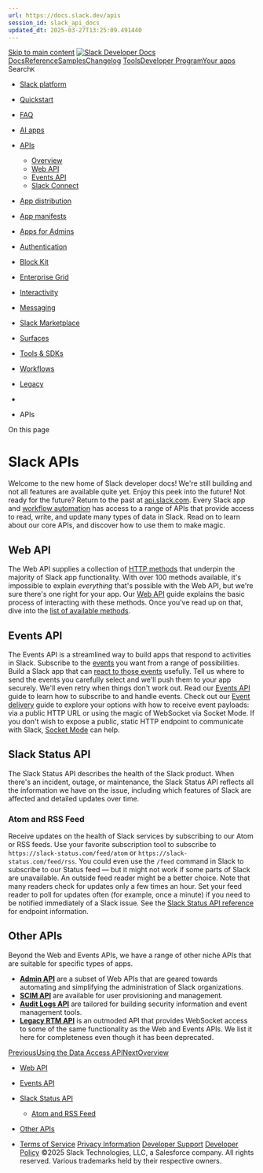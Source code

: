 ```yaml
---
url: https://docs.slack.dev/apis
session_id: slack_api_docs
updated_dt: 2025-03-27T13:25:09.491440
---
```

[Skip to main content](https://docs.slack.dev/apis#__docusaurus_skipToContent_fallback)
[![Slack Developer Docs](https://docs.slack.dev/img/logos/slack-developers-white.png)](https://slack.dev)[Docs](https://docs.slack.dev/)[Reference](https://docs.slack.dev/reference)[Samples](https://docs.slack.dev/samples)[Changelog](https://docs.slack.dev/changelog)
[Tools](https://tools.slack.dev)[Developer Program](https://api.slack.com/developer-program)[Your apps](https://api.slack.com/apps)
Search`K`
  * [Slack platform](https://docs.slack.dev/)
  * [Quickstart](https://docs.slack.dev/quickstart)
  * [FAQ](https://docs.slack.dev/faq)
  * [AI apps](https://docs.slack.dev/ai/)
  * [APIs](https://docs.slack.dev/apis/)
    * [Overview](https://docs.slack.dev/apis/)
    * [Web API](https://docs.slack.dev/apis/web-api/)
    * [Events API](https://docs.slack.dev/apis/events-api/)
    * [Slack Connect](https://docs.slack.dev/apis/slack-connect/)
  * [App distribution](https://docs.slack.dev/distribution/)
  * [App manifests](https://docs.slack.dev/app-manifests/)
  * [Apps for Admins](https://docs.slack.dev/admins/)
  * [Authentication](https://docs.slack.dev/authentication/)
  * [Block Kit](https://docs.slack.dev/block-kit/)
  * [Enterprise Grid](https://docs.slack.dev/enterprise-grid/)
  * [Interactivity](https://docs.slack.dev/interactivity/)
  * [Messaging](https://docs.slack.dev/messaging/)
  * [Slack Marketplace](https://docs.slack.dev/slack-marketplace/)
  * [Surfaces](https://docs.slack.dev/surfaces/)
  * [Tools & SDKs](https://docs.slack.dev/tools/)
  * [Workflows](https://docs.slack.dev/workflows/)
  * [Legacy](https://docs.slack.dev/legacy/)


  * [](https://docs.slack.dev/)
  * APIs


On this page
# Slack APIs
Welcome to the new home of Slack developer docs!
We're still building and not all features are available quite yet. Enjoy this peek into the future!
Not ready for the future? Return to the past at [api.slack.com](https://api.slack.com/docs).
Every Slack app and [workflow automation](https://docs.slack.dev/workflows) has access to a range of APIs that provide access to read, write, and update many types of data in Slack.
Read on to learn about our core APIs, and discover how to use them to make magic.
## Web API[​](https://docs.slack.dev/apis#web-api "Direct link to Web API")
The Web API supplies a collection of [HTTP methods](https://docs.slack.dev/reference/methods) that underpin the majority of Slack app functionality.
With over 100 methods available, it's impossible to explain _everything_ that's possible with the Web API, but we're sure there's one right for your app.
Our [Web API](https://docs.slack.dev/apis/web-api/) guide explains the basic process of interacting with these methods. Once you've read up on that, dive into the [list of available methods](https://docs.slack.dev/reference/methods).
## Events API[​](https://docs.slack.dev/apis#events-api "Direct link to Events API")
The Events API is a streamlined way to build apps that respond to activities in Slack.
Subscribe to the [events](https://docs.slack.dev/reference/events) you want from a range of possibilities. Build a Slack app that can [react to those events](https://docs.slack.dev/interactivity#responses) usefully.
Tell us where to send the events you carefully select and we'll push them to your app securely. We'll even retry when things don't work out.
Read our [Events API](https://docs.slack.dev/apis/events-api/) guide to learn how to subscribe to and handle events.
Check out our [Event delivery](https://docs.slack.dev/apis/events-api/comparing-http-socket-mode) guide to explore your options with how to receive event payloads: via a public HTTP URL or using the magic of WebSocket via Socket Mode.
If you don't wish to expose a public, static HTTP endpoint to communicate with Slack, [Socket Mode](https://docs.slack.dev/apis/events-api/using-socket-mode) can help.
## Slack Status API[​](https://docs.slack.dev/apis#slack-status-api "Direct link to Slack Status API")
The Slack Status API describes the health of the Slack product. When there's an incident, outage, or maintenance, the Slack Status API reflects all the information we have on the issue, including which features of Slack are affected and detailed updates over time.
### Atom and RSS Feed[​](https://docs.slack.dev/apis#feed "Direct link to Atom and RSS Feed")
Receive updates on the health of Slack services by subscribing to our Atom or RSS feeds. Use your favorite subscription tool to subscribe to `https://slack-status.com/feed/atom` or `https://slack-status.com/feed/rss`. You could even use the `/feed` command in Slack to subscribe to our Status feed — but it might not work if some parts of Slack are unavailable. An outside feed reader might be a better choice.
Note that many readers check for updates only a few times an hour. Set your feed reader to poll for updates often (for example, once a minute) if you need to be notified immediately of a Slack issue.
See the [Slack Status API reference](https://docs.slack.dev/reference/slack-status-api) for endpoint information.
## Other APIs[​](https://docs.slack.dev/apis#other-apis "Direct link to Other APIs")
Beyond the Web and Events APIs, we have a range of other niche APIs that are suitable for specific types of apps.
  * [**Admin API**](https://docs.slack.dev/admins) are a subset of Web APIs that are geared towards automating and simplifying the administration of Slack organizations.
  * [**SCIM API**](https://docs.slack.dev/admins/scim-api/) are available for user provisioning and management.
  * [**Audit Logs API**](https://docs.slack.dev/admins/audit-logs-api/) are tailored for building security information and event management tools.
  * [**Legacy RTM API**](https://docs.slack.dev/legacy/legacy-rtm-api) is an outmoded API that provides WebSocket access to some of the same functionality as the Web and Events APIs. We list it here for completeness even though it has been deprecated.


[PreviousUsing the Data Access API](https://docs.slack.dev/ai/using-data-access-api)[NextOverview](https://docs.slack.dev/apis/)
  * [Web API](https://docs.slack.dev/apis#web-api)
  * [Events API](https://docs.slack.dev/apis#events-api)
  * [Slack Status API](https://docs.slack.dev/apis#slack-status-api)
    * [Atom and RSS Feed](https://docs.slack.dev/apis#feed)
  * [Other APIs](https://docs.slack.dev/apis#other-apis)


  * [Terms of Service](https://slack.com/terms-of-service/user) [Privacy Information](https://slack.com/trust/privacy/privacy-policy) [Developer Support](https://docs.slack.dev/developer-support) [Developer Policy](https://docs.slack.dev/developer-policy)
©2025 Slack Technologies, LLC, a Salesforce company. All rights reserved. Various trademarks held by their respective owners. 



